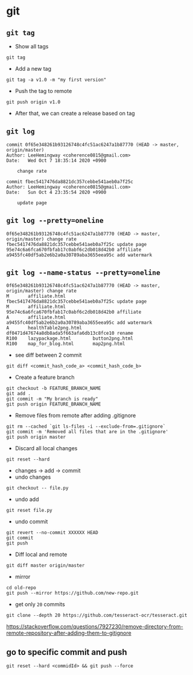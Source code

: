 # git

## `git tag`
* Show all tags
```
git tag
```

* Add a new tag
```
git tag -a v1.0 -m "my first version"
```

* Push the tag to remote
```
git push origin v1.0
```

* After that, we can create a release based on tag

## `git log`
```
commit 0f65e348261b93126748c4fc51ac6247a1b87770 (HEAD -> master, origin/master)
Author: LeeHemingway <coherence0815@gmail.com>
Date:   Wed Oct 7 18:35:14 2020 +0900

    change rate

commit fbec5417476da8821dc357cebbe541aeb0a7f25c
Author: LeeHemingway <coherence0815@gmail.com>
Date:   Sun Oct 4 23:35:54 2020 +0900

    update page
```

## `git log --pretty=oneline`
```
0f65e348261b93126748c4fc51ac6247a1b87770 (HEAD -> master, origin/master) change rate
fbec5417476da8821dc357cebbe541aeb0a7f25c update page
95e74c6a6fca670fbfab17c0abf6c2db018d42b0 affiliate
a9455fc40df5ab2e6b2a0a30789aba3655eea95c add watermark
```

## `git log --name-status --pretty=oneline`
```
0f65e348261b93126748c4fc51ac6247a1b87770 (HEAD -> master, origin/master) change rate
M       affiliate.html
fbec5417476da8821dc357cebbe541aeb0a7f25c update page
M       affiliate.html
95e74c6a6fca670fbfab17c0abf6c2db018d42b0 affiliate
A       affiliate.html
a9455fc40df5ab2e6b2a0a30789aba3655eea95c add watermark
A       healthTable2png.html
df0471d47674a8db8ada5f663afa6db13c8fce10 rename
R100    lazypackage.html        button2png.html
R100    map_for_blog.html       map2png.html
```

* see diff between 2 commit 
```
git diff <commit_hash_code_a> <commit_hash_code_b> 
```

* Create a feature branch  
```
git checkout -b FEATURE_BRANCH_NAME
git add .
git commit -m "My branch is ready"
git push origin FEATURE_BRANCH_NAME
```

* Remove files from remote after adding .gitignore  
```
git rm --cached `git ls-files -i --exclude-from=.gitignore` 
git commit -m 'Removed all files that are in the .gitignore' 
git push origin master
```

* Discard all local changes  
```
git reset --hard
```

* changes -> add -> commit
* undo changes
```
git checkout -- file.py
```

* undo add
```
git reset file.py
```

* undo commit
```
git revert --no-commit XXXXXX HEAD
git commit
git push
```

* Diff local and remote  
```
git diff master origin/master
```

* mirror  
```
cd old-repo
git push --mirror https://github.com/new-repo.git
```

* get only `20` commits
```
git clone --depth 20 https://github.com/tesseract-ocr/tesseract.git
```

https://stackoverflow.com/questions/7927230/remove-directory-from-remote-repository-after-adding-them-to-gitignore


## go to specific commit and push
```
git reset --hard <commidId> && git push --force
```


